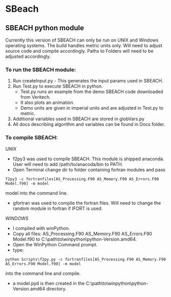 # SBeach


## SBEACH python module

Currently this version of SBEACH can only be run on UNIX and Windows operating systems.
The build handles metric units only. Will need to adjust source code and compile accordingly.
Paths to Folders will need to be adjusted accordingly.

### To run the SBEACH module:

 1. Run createInput.py - This generates the input params used in SBEACH.
2. Run Test.py to execute SBEACH in python.
	- Test.py runs an example from the demo SBEACH code downloaded from Veritech.
	- It also plots an animation.
	- Demo units are given in imperial units and are adjusted in Test.py to metric.
3. Additional variables used in SBEACH are stored in globVars.py
4. All docs describing algorithm and variables can be found in Docs folder.

### To compile SBEACH:
*UNIX*

- f2py3 was used to compile SBEACH. This module is shipped anaconda. User will need to add /path/to/anacoda/bin to PATH.
- Open Terminal change dir to folder containing fortran modules and pass 
```
f2py3 -c fortranfiles[AS_Processing.F90 AS_Memory.F90 AS_Errors.F90 Model.f90] -m model 
```
model into the command line.
- gfortran was used to compile the fortran files. Will need to change the random module in fortran if IFORT is used.
	
*WINDOWS*

- I compiled with winPython.
- Copy all files: AS_Processing.F90 AS_Memory.F90 AS_Errors.F90 Model.f90 to C:\path\to\winpython\python-Version.amd64.
- Open the WinPython Command prompt.
- type: 
```
python Scripts\f2py.py -c fortranfiles[AS_Processing.F90 AS_Memory.F90 AS_Errors.F90 Model.f90] -m model 
```
into the command line and compile.

- a model.pyd is then created in the C:\path\to\winpython\python-Version.amd64 directory.
